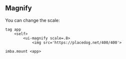 ## Magnify

You can change the scale:

```imba
tag app
	<self>
		<ui-magnify scale=.8>
			<img src='https://placedog.net/400/400'>

imba.mount <app>
```
